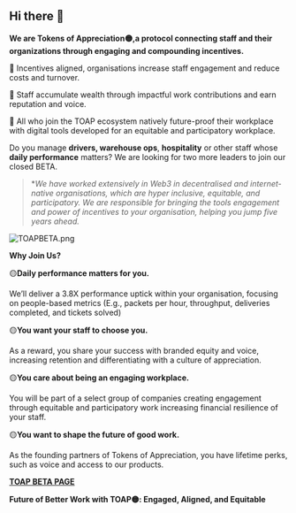 ## Hi there 👋

**We are Tokens of Appreciation🟡,a protocol connecting staff and their organizations through engaging and compounding incentives.** 

🤝 Incentives aligned, organisations increase staff engagement and reduce costs and turnover.  

🤝 Staff accumulate wealth through impactful work contributions and earn reputation and voice.  

🤝 All who join the TOAP ecosystem natively future-proof their workplace with digital tools developed for an equitable and participatory workplace. 


Do you manage **drivers, warehouse ops**, **hospitality** or other staff whose **daily performance** matters? We are looking for two more leaders to join our closed BETA. 

> **We have worked extensively in Web3 in decentralised and internet-native organisations, which are hyper inclusive, equitable, and participatory. We are responsible for bringing the tools engagement and power of incentives to your organisation, helping you jump five years ahead.*
>
![TOAPBETA.png](https://github.com/TOAPXYZ/justus/blob/main/TOAPBETA%20(2).png)

**Why Join Us?** 

🟡**Daily performance matters for you.** 

We’ll deliver a 3.8X performance uptick within your organisation, focusing on people-based metrics (E.g., packets per hour, throughput, deliveries completed, and tickets solved) 

🟡**You want your staff to choose you.**

 As a reward, you share your success with branded equity and voice, increasing retention and differentiating with a culture of appreciation.

🟡**You care about being an engaging workplace.**   

You will be part of a select group of companies creating engagement through equitable and participatory work increasing financial resilience of your staff.

🟡**You want to shape the future of good work.**

As the founding partners of Tokens of Appreciation, you have lifetime perks, such as voice and access to our products.


[**TOAP BETA PAGE**](https://www.notion.so/tokensofappreciation/TOAP-BETA-a9b686375ac1449f9a1528bddded99b5)


**Future of Better Work with TOAP🟡: Engaged, Aligned, and Equitable**
